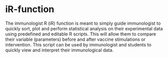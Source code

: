 # iR-function
The immunologist R (iR) function is meant to simply guide immunologist to quickly sort, plot and perform statistical analysis on their experimental data using predefined and editable R scripts. This will allow them to compare their variable (parameters) before and after vaccine stimulations or intervention. This script can be used by immunologist and students to quickly view and interpret their immunological data.
